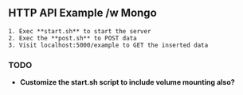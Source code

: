 ## HTTP API Example /w Mongo

    1. Exec **start.sh** to start the server
    2. Exec the **post.sh** to POST data
    3. Visit localhost:5000/example to GET the inserted data

### TODO
- **Customize the start.sh script to include volume mounting also?**